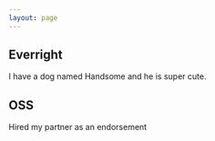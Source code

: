 ```yaml
---
layout: page
---
```

<script setup>
import { ref, onMounted, shallowRef, nextTick, h, resolveComponent } from 'vue'
import pet from '../../.vitepress/theme/components/pet.vue'
</script>

<section class="module parallax parallax-1">
  <div class="parallax-container">
    <h1>Everright</h1>
    <p>I have a dog named Handsome and he is super cute.</p>
  </div>
</section>

<section class="module content">
  <div class="parallax-container">
    <h2>OSS</h2>
    <p>Hired my partner as an endorsement</p>
  </div>
</section>

<div class="centered">
  <pet
    :classList="['card', 'border-right-behind', 'border-bottom-behind', 'border-left-behind']"
    href="/formEditor/introduction.html"
    img="/img/dog-cutout.png"
    title="Everright-formEditor"
    description="Open source javascript low-code editor"
    :rotateX="10"
    :rotateY="0.8"
  />
  <pet
    :classList="['card', 'border-top-behind', 'border-left-behind']"
    href="/filter/introduction.html"
    img="/img/cat0-cutout.png"
    title="Everright-filter"
    description="A filter that easily generates any type of query statement through the user interface"
    :rotateX="-11.75"
    :rotateY="8.6"
  />
</div>

<section  class="module content">

</section>
